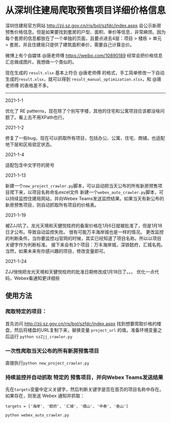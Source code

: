 # 从深圳住建局爬取预售项目详细价格信息

深圳住建局官方网站 http://zjj.sz.gov.cn/ris/bol/szfdc/index.aspx 会公示新房预售价格信息。但是如果要找到套房的户型、面积、单价等信息，非常麻烦。因为每个套房的信息都放在了一个单独的页面，且要点进去4层：项目 > 楼栋 > 单元 > 套房。并且住建局只提供了建筑面积单价，需要自己计算总价。

微博上有个自媒体 @唐老师傅 https://weibo.com/10890189 经常会把价格信息汇总做成图片。我想做一个类似的。

现在生成的 `result.xlsx` 基本上符合 @唐老师傅 的格式，手工简单修改一下自动生成的`result.xlsx`，就可以得到 `result_manual_optimization.xlsx`，和 @唐老师傅 的表格差不多。

---

2021-1-1

优化了 RE patterns，现在除了个别写字楼，其他的住宅和公寓项目应该都没啥问题了。看上去不用XPath也行。

2021-1-2

修复了一些bug，现在可以抓取所有项目，包括办公、公寓、住宅、商铺，也适配地下层和区局锁定状态。

2021-1-4

适配包含中文字符的房号

2021-1-13

新建一个`new_project_crawler.py`脚本，可以自动把当天公布的所有新房预售项目爬下来，以项目名称命名excel文件
新建一个`webex_auto_crawler.py`脚本，可以持续监控住建局网站，并向Webex Teams发送监控结果。如果当天有新公布的新房预售项目，则自动抓取所有项目的价格表。

2021-1-19

被ZJJ坑了。龙光天境和天健悦桂府的备案价格在1月6日就被批准了，但是1月18日才公布。导致自动监控失败。
很有可能万丰海岸城也是一样的情况。
更改监控的判断条件。当你要监控zjj官网的时候，其实已经知道了项目名称。所以以项目关键字作为判断标准。
接下来会有3个项目：万丰海岸城，深铁懿府，汇城名苑。当然，如果未来有你感兴趣的项目，修改变量即可。

2021-1-24

ZJJ悄悄把龙光天境和天健悦桂府的批准日期修改成1月18日了。。。
优化一点代码，Webex看通知更详细些

## 使用方法

### 爬取特定的项目：

首先访问 http://zjj.sz.gov.cn/ris/bol/szfdc/index.aspx 找到想要爬取价格的楼盘，然后将楼盘的URL复制下来，替换变量 `project_url` 的值。准备环境变量之后运行 `python szZjj_crawler.py`

### 一次性爬取当天公布的所有新房预售项目

直接执行`python new_project_crawler.py`

### 持续监控并自动抓取 特定的 预售项目，并向Webex Teams发送结果

先在`targets`变量中定义关键字，然后判断关键字是否在首页的项目名称中存在。如果存在，则发送 Webex 通知并抓取：

```
targets = ['海岸', '懿府', '汇城', '缙山', '中泰', '香山']
```

`python webex_auto_crawler.py`